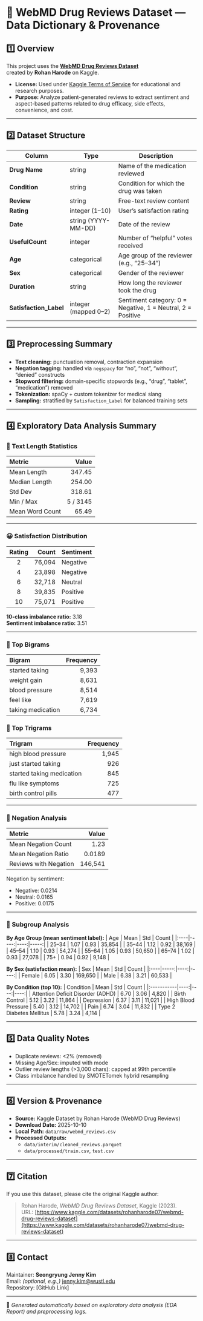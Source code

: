 # 🧬 WebMD Drug Reviews Dataset — Data Dictionary & Provenance

## 1️⃣ Overview

This project uses the **[WebMD Drug Reviews Dataset](https://www.kaggle.com/datasets/rohanharode07/webmd-drug-reviews-dataset)**  
created by **Rohan Harode** on Kaggle.

- **License:** Used under [Kaggle Terms of Service](https://www.kaggle.com/terms) for educational and research purposes.  
- **Purpose:** Analyze patient-generated reviews to extract sentiment and aspect-based patterns related to drug efficacy, side effects, convenience, and cost.

---

## 2️⃣ Dataset Structure

| Column | Type | Description |
|--------|------|-------------|
| **Drug Name** | string | Name of the medication reviewed |
| **Condition** | string | Condition for which the drug was taken |
| **Review** | string | Free-text review content |
| **Rating** | integer (1–10) | User’s satisfaction rating |
| **Date** | string (YYYY-MM-DD) | Date of the review |
| **UsefulCount** | integer | Number of “helpful” votes received |
| **Age** | categorical | Age group of the reviewer (e.g., “25–34”) |
| **Sex** | categorical | Gender of the reviewer |
| **Duration** | string | How long the reviewer took the drug |
| **Satisfaction_Label** | integer (mapped 0–2) | Sentiment category: 0 = Negative, 1 = Neutral, 2 = Positive |

---

## 3️⃣ Preprocessing Summary

- **Text cleaning:** punctuation removal, contraction expansion  
- **Negation tagging:** handled via `negspacy` for “no”, “not”, “without”, “denied” constructs  
- **Stopword filtering:** domain-specific stopwords (e.g., “drug”, “tablet”, “medication”) removed  
- **Tokenization:** spaCy + custom tokenizer for medical slang  
- **Sampling:** stratified by `Satisfaction_Label` for balanced training sets  

---

## 4️⃣ Exploratory Data Analysis Summary

### 📏 Text Length Statistics
| Metric | Value |
|:-------|------:|
| Mean Length | 347.45 |
| Median Length | 254.00 |
| Std Dev | 318.61 |
| Min / Max | 5 / 3145 |
| Mean Word Count | 65.49 |

---

### 😀 Satisfaction Distribution
| Rating | Count | Sentiment |
|:------:|------:|-----------|
| 2 | 76,094 | Negative |
| 4 | 23,898 | Negative |
| 6 | 32,718 | Neutral |
| 8 | 39,835 | Positive |
| 10 | 75,071 | Positive |

**10-class imbalance ratio:** 3.18  
**Sentiment imbalance ratio:** 3.51

---

### 🧠 Top Bigrams
| Bigram | Frequency |
|:--------|-----------:|
| started taking | 9,393 |
| weight gain | 8,631 |
| blood pressure | 8,514 |
| feel like | 7,619 |
| taking medication | 6,734 |

### 💬 Top Trigrams
| Trigram | Frequency |
|:---------|-----------:|
| high blood pressure | 1,945 |
| just started taking | 926 |
| started taking medication | 845 |
| flu like symptoms | 725 |
| birth control pills | 477 |

---

### 🚫 Negation Analysis
| Metric | Value |
|:--------|-------:|
| Mean Negation Count | 1.23 |
| Mean Negation Ratio | 0.0189 |
| Reviews with Negation | 146,541 |

Negation by sentiment:  
- Negative: 0.0214  
- Neutral: 0.0165  
- Positive: 0.0175  

---

### 👥 Subgroup Analysis

**By Age Group (mean sentiment label):**
| Age | Mean | Std | Count |
|:----|-----:|----:|-----:|
| 25–34 | 1.07 | 0.93 | 35,854 |
| 35–44 | 1.12 | 0.92 | 38,169 |
| 45–54 | 1.10 | 0.93 | 54,274 |
| 55–64 | 1.05 | 0.93 | 50,650 |
| 65–74 | 1.02 | 0.93 | 27,078 |
| 75+ | 0.94 | 0.92 | 9,148 |

**By Sex (satisfaction mean):**
| Sex | Mean | Std | Count |
|:----|-----:|----:|-----:|
| Female | 6.05 | 3.30 | 169,650 |
| Male | 6.38 | 3.21 | 60,533 |

**By Condition (top 10):**
| Condition | Mean | Std | Count |
|:-----------|----:|----:|----:|
| Attention Deficit Disorder (ADHD) | 6.70 | 3.06 | 4,820 |
| Birth Control | 5.12 | 3.22 | 11,864 |
| Depression | 6.37 | 3.11 | 11,021 |
| High Blood Pressure | 5.40 | 3.12 | 14,702 |
| Pain | 6.74 | 3.04 | 11,832 |
| Type 2 Diabetes Mellitus | 5.78 | 3.24 | 4,114 |

---

## 5️⃣ Data Quality Notes

- Duplicate reviews: <2% (removed)
- Missing Age/Sex: imputed with mode  
- Outlier review lengths (>3,000 chars): capped at 99th percentile
- Class imbalance handled by SMOTETomek hybrid resampling

---

## 6️⃣ Version & Provenance

- **Source:** Kaggle Dataset by Rohan Harode (WebMD Drug Reviews)  
- **Download Date:** 2025-10-10  
- **Local Path:** `data/raw/webmd_reviews.csv`  
- **Processed Outputs:**  
  - `data/interim/cleaned_reviews.parquet`  
  - `data/processed/train.csv`, `test.csv`  

---

## 7️⃣ Citation

If you use this dataset, please cite the original Kaggle author:

> Rohan Harode, *WebMD Drug Reviews Dataset*, Kaggle (2023).  
> URL: [https://www.kaggle.com/datasets/rohanharode07/webmd-drug-reviews-dataset](https://www.kaggle.com/datasets/rohanharode07/webmd-drug-reviews-dataset)

---

## 8️⃣ Contact

Maintainer: **Seongryung Jenny Kim**  
Email: *(optional, e.g.,)* jenny.kim@wustl.edu  
Repository: [GitHub Link]

---

📄 *Generated automatically based on exploratory data analysis (EDA Report) and preprocessing logs.*
